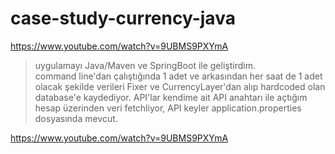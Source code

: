 # case-study-currency-java

https://www.youtube.com/watch?v=9UBMS9PXYmA

>uygulamayı Java/Maven ve SpringBoot ile geliştirdim.  
>command line'dan çalıştığında 1 adet ve arkasından her saat de 1 adet olacak şekilde verileri Fixer ve CurrencyLayer'dan alıp hardcoded olan database'e kaydediyor.
>API'lar kendime ait API anahtarı ile açtığım hesap üzerinden veri fetchliyor, API keyler application.properties dosyasında mevcut.

https://www.youtube.com/watch?v=9UBMS9PXYmA

